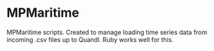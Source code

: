 # MPMaritime
MPMaritime scripts.  Created to manage loading time series data from incoming .csv files up to Quandl.  Ruby works well for this.
